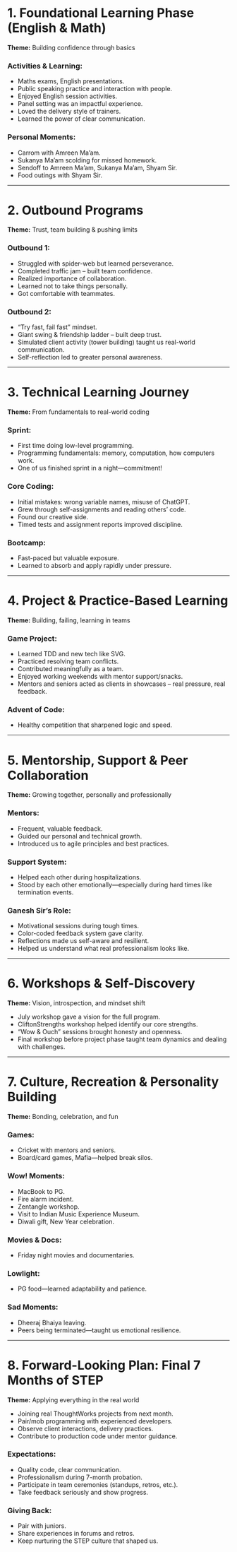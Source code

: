 # 1. Foundational Learning Phase (English & Math)

**Theme:** Building confidence through basics

### Activities & Learning:

- Maths exams, English presentations.
- Public speaking practice and interaction with people.
- Enjoyed English session activities.
- Panel setting was an impactful experience.
- Loved the delivery style of trainers.
- Learned the power of clear communication.

### Personal Moments:

- Carrom with Amreen Ma’am.
- Sukanya Ma’am scolding for missed homework.
- Sendoff to Amreen Ma’am, Sukanya Ma’am, Shyam Sir.
- Food outings with Shyam Sir.

---

# 2. Outbound Programs

**Theme:** Trust, team building & pushing limits

### Outbound 1:

- Struggled with spider-web but learned perseverance.
- Completed traffic jam – built team confidence.
- Realized importance of collaboration.
- Learned not to take things personally.
- Got comfortable with teammates.

### Outbound 2:

- “Try fast, fail fast” mindset.
- Giant swing & friendship ladder – built deep trust.
- Simulated client activity (tower building) taught us real-world communication.
- Self-reflection led to greater personal awareness.

---

# 3. Technical Learning Journey

**Theme:** From fundamentals to real-world coding

### Sprint:

- First time doing low-level programming.
- Programming fundamentals: memory, computation, how computers work.
- One of us finished sprint in a night—commitment!

### Core Coding:

- Initial mistakes: wrong variable names, misuse of ChatGPT.
- Grew through self-assignments and reading others’ code.
- Found our creative side.
- Timed tests and assignment reports improved discipline.

### Bootcamp:

- Fast-paced but valuable exposure.
- Learned to absorb and apply rapidly under pressure.

---

# 4. Project & Practice-Based Learning

**Theme:** Building, failing, learning in teams

### Game Project:

- Learned TDD and new tech like SVG.
- Practiced resolving team conflicts.
- Contributed meaningfully as a team.
- Enjoyed working weekends with mentor support/snacks.
- Mentors and seniors acted as clients in showcases – real pressure, real feedback.

### Advent of Code:

- Healthy competition that sharpened logic and speed.

---

# 5. Mentorship, Support & Peer Collaboration

**Theme:** Growing together, personally and professionally

### Mentors:

- Frequent, valuable feedback.
- Guided our personal and technical growth.
- Introduced us to agile principles and best practices.

### Support System:

- Helped each other during hospitalizations.
- Stood by each other emotionally—especially during hard times like termination events.

### Ganesh Sir’s Role:

- Motivational sessions during tough times.
- Color-coded feedback system gave clarity.
- Reflections made us self-aware and resilient.
- Helped us understand what real professionalism looks like.

---

# 6. Workshops & Self-Discovery

**Theme:** Vision, introspection, and mindset shift

- July workshop gave a vision for the full program.
- CliftonStrengths workshop helped identify our core strengths.
- “Wow & Ouch” sessions brought honesty and openness.
- Final workshop before project phase taught team dynamics and dealing with challenges.

---

# 7. Culture, Recreation & Personality Building

**Theme:** Bonding, celebration, and fun

### Games:

- Cricket with mentors and seniors.
- Board/card games, Mafia—helped break silos.

### Wow! Moments:

- MacBook to PG.
- Fire alarm incident.
- Zentangle workshop.
- Visit to Indian Music Experience Museum.
- Diwali gift, New Year celebration.

### Movies & Docs:

- Friday night movies and documentaries.

### Lowlight:

- PG food—learned adaptability and patience.

### Sad Moments:

- Dheeraj Bhaiya leaving.
- Peers being terminated—taught us emotional resilience.

---

# 8. Forward-Looking Plan: Final 7 Months of STEP

**Theme:** Applying everything in the real world

- Joining real ThoughtWorks projects from next month.
- Pair/mob programming with experienced developers.
- Observe client interactions, delivery practices.
- Contribute to production code under mentor guidance.

### Expectations:

- Quality code, clear communication.
- Professionalism during 7-month probation.
- Participate in team ceremonies (standups, retros, etc.).
- Take feedback seriously and show progress.

### Giving Back:

- Pair with juniors.
- Share experiences in forums and retros.
- Keep nurturing the STEP culture that shaped us.
